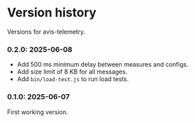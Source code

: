 # Version history

Versions for avis-telemetry.

### 0.2.0: 2025-06-08

* Add 500 ms minimum delay between measures and configs.
* Add size limit of 8 KB for all messages.
* Add `bin/load-test.js` to run load tests.

### 0.1.0: 2025-06-07

First working version.

